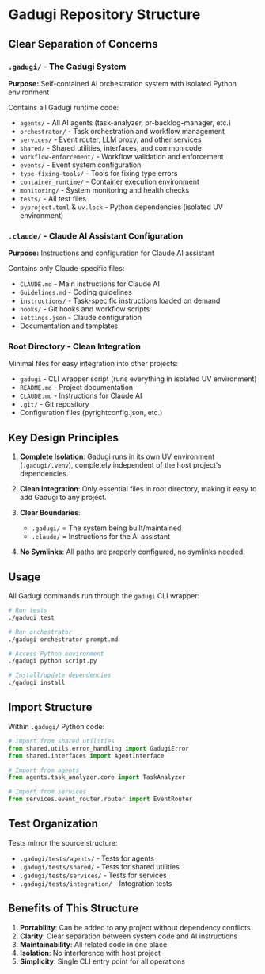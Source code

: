 # Gadugi Repository Structure

## Clear Separation of Concerns

### `.gadugi/` - The Gadugi System
**Purpose:** Self-contained AI orchestration system with isolated Python environment

Contains all Gadugi runtime code:
- `agents/` - All AI agents (task-analyzer, pr-backlog-manager, etc.)
- `orchestrator/` - Task orchestration and workflow management
- `services/` - Event router, LLM proxy, and other services
- `shared/` - Shared utilities, interfaces, and common code
- `workflow-enforcement/` - Workflow validation and enforcement
- `events/` - Event system configuration
- `type-fixing-tools/` - Tools for fixing type errors
- `container_runtime/` - Container execution environment
- `monitoring/` - System monitoring and health checks
- `tests/` - All test files
- `pyproject.toml` & `uv.lock` - Python dependencies (isolated UV environment)

### `.claude/` - Claude AI Assistant Configuration
**Purpose:** Instructions and configuration for Claude AI assistant

Contains only Claude-specific files:
- `CLAUDE.md` - Main instructions for Claude AI
- `Guidelines.md` - Coding guidelines
- `instructions/` - Task-specific instructions loaded on demand
- `hooks/` - Git hooks and workflow scripts
- `settings.json` - Claude configuration
- Documentation and templates

### Root Directory - Clean Integration
Minimal files for easy integration into other projects:
- `gadugi` - CLI wrapper script (runs everything in isolated UV environment)
- `README.md` - Project documentation
- `CLAUDE.md` - Instructions for Claude AI
- `.git/` - Git repository
- Configuration files (pyrightconfig.json, etc.)

## Key Design Principles

1. **Complete Isolation**: Gadugi runs in its own UV environment (`.gadugi/.venv`), completely independent of the host project's dependencies.

2. **Clean Integration**: Only essential files in root directory, making it easy to add Gadugi to any project.

3. **Clear Boundaries**: 
   - `.gadugi/` = The system being built/maintained
   - `.claude/` = Instructions for the AI assistant

4. **No Symlinks**: All paths are properly configured, no symlinks needed.

## Usage

All Gadugi commands run through the `gadugi` CLI wrapper:
```bash
# Run tests
./gadugi test

# Run orchestrator
./gadugi orchestrator prompt.md

# Access Python environment
./gadugi python script.py

# Install/update dependencies
./gadugi install
```

## Import Structure

Within `.gadugi/` Python code:
```python
# Import from shared utilities
from shared.utils.error_handling import GadugiError
from shared.interfaces import AgentInterface

# Import from agents
from agents.task_analyzer.core import TaskAnalyzer

# Import from services
from services.event_router.router import EventRouter
```

## Test Organization

Tests mirror the source structure:
- `.gadugi/tests/agents/` - Tests for agents
- `.gadugi/tests/shared/` - Tests for shared utilities
- `.gadugi/tests/services/` - Tests for services
- `.gadugi/tests/integration/` - Integration tests

## Benefits of This Structure

1. **Portability**: Can be added to any project without dependency conflicts
2. **Clarity**: Clear separation between system code and AI instructions
3. **Maintainability**: All related code in one place
4. **Isolation**: No interference with host project
5. **Simplicity**: Single CLI entry point for all operations